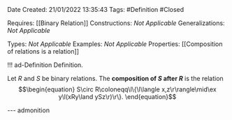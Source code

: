 <br />
<br />

Date Created: 21/01/2022 13:35:43
Tags: #Definition #Closed 

Requires: [[Binary Relation]]
Constructions: _Not Applicable_
Generalizations: _Not Applicable_

Types: _Not Applicable_
Examples: _Not Applicable_ 
Properties: [[Composition of relations is a relation]]

!!! ad-Definition Definition.

Let $R$ and $S$ be binary relations. The **composition of $S$ after $R$** is the relation
$$\begin{equation}
    S\circ R\coloneqq\l\{\l\langle x,z\r\rangle\mid\ex y\l(xRy\land ySz\r)\r\}.
\end{equation}$$

--- admonition
